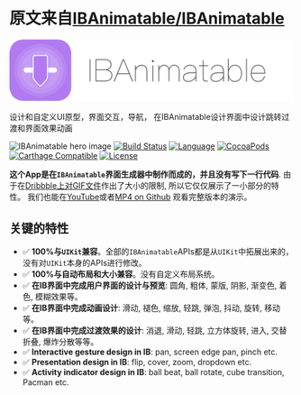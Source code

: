 # 原文来自[IBAnimatable/IBAnimatable](https://github.com/IBAnimatable)

![IBAnimatable](https://raw.githubusercontent.com/IBAnimatable/IBAnimatable-Misc/master/IBAnimatable/Hero.png)

设计和自定义UI原型，界面交互，导航，
在IBAnimatable设计界面中设计跳转过渡和界面效果动画

![IBAnimatable hero image](https://raw.githubusercontent.com/IBAnimatable/IBAnimatable-Misc/master/IBAnimatable/IBAnimatable.gif)
[![Build Status](https://travis-ci.org/IBAnimatable/IBAnimatable.svg?branch=master)](https://travis-ci.org/IBAnimatable/IBAnimatable)
[![Language](https://img.shields.io/badge/language-Swift%204.2-orange.svg)](https://swift.org)
[![CocoaPods](https://img.shields.io/cocoapods/v/IBAnimatable.svg?style=flat)](http://cocoadocs.org/docsets/IBAnimatable/)
[![Carthage Compatible](https://img.shields.io/badge/Carthage-compatible-4BC51D.svg?style=flat)](https://github.com/Carthage/Carthage)
[![License](https://img.shields.io/github/license/IBAnimatable/IBAnimatable.svg?style=flat)](https://github.com/IBAnimatable/IBAnimatable/blob/master/LICENSE)


**这个App是在`IBAnimatable`界面生成器中制作而成的，并且没有写下一行代码**. 
由于在[Dribbble上对GIF文件](https://dribbble.com/shots/2453933-IBAnimatable-Design-App-Store-ready-Apps-in-Interface-Builder)作出了大小的限制,
所以它仅仅展示了一小部分的特性。
我们也能在[YouTube](https://www.youtube.com/watch?v=dvD8X6J1YLM)或者[MP4 on Github](https://github.com/IBAnimatable/IBAnimatable-Misc/blob/master/Videos/IBAnimatable.mp4?raw=true)
观看完整版本的演示。

## 关键的特性
- ✅ **100%与`UIKit`兼容**。全部的`IBAnimatable`APIs都是从`UIKit`中拓展出来的，没有对`UIKit`本身的APIs进行修改。
- ✅ **100%与自动布局和大小兼容**。没有自定义布局系统。
- ✅ **在IB界面中完成用户界面的设计与预览**: 圆角, 粗体, 蒙版, 阴影, 渐变色, 着色, 模糊效果等。
- ✅ **在IB界面中完成动画设计**: 滑动, 褪色, 缩放, 轻跳, 弹泡, 抖动, 旋转, 移动等。
- ✅ **在IB界面中完成过渡效果的设计**: 消退, 滑动, 轻跳, 立方体旋转, 进入, 交替折叠, 爆炸分散等等。
- ✅ **Interactive gesture design in IB**: pan, screen edge pan, pinch etc. 
- ✅ **Presentation design in IB**: flip, cover, zoom, dropdown etc.
- ✅ **Activity indicator design in IB**: ball beat, ball rotate, cube transition, Pacman etc. 
